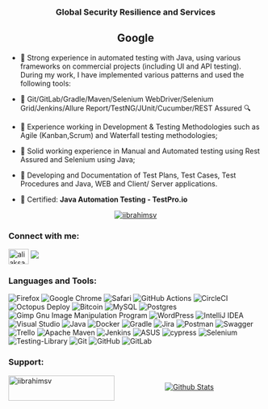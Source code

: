 <h3 align="center"> Global Security Resilience and Services </h3>

<h2 align="center"> Google </h2>


- 🚀 Strong experience in automated testing with Java, using various frameworks on commercial projects (including UI and API testing). During my work, I have implemented various patterns and used the following tools: 

- 🚀 Git/GitLab/Gradle/Maven/Selenium WebDriver/Selenium Grid/Jenkins/Allure Report/TestNG/JUnit/Cucumber/REST Assured 🔍

- 🚀 Experience working in Development & Testing Methodologies such as Agile (Kanban,Scrum) and Waterfall testing methodologies;

- 🚀 Solid working experience in Manual and Automated testing using Rest Assured and Selenium using Java;

- 🚀 Developing and Documentation of Test Plans, Test Cases, Test Procedures and Java, WEB and Client/ Server applications.

- 🌱 Certified: **Java Automation Testing - TestPro.io**




<p align="center">
<a href="https://github.com/iibrahimsv">
<img align="center" src="https://github-readme-streak-stats.herokuapp.com?user=iibrahimsv&theme=outrun&hide_border=true&border_radius=5.9&date_format=M%20j%5B%2C%20Y%5D&mode=weekly" alt="iibrahimsv" />
</a>
</p>

<h3 align="left">Connect with me:</h3>
<p align="left">
<a href="https://linkedin.com/in/abdi-said-ibrahim" target="blank"><img align="center" src="https://raw.githubusercontent.com/rahuldkjain/github-profile-readme-generator/master/src/images/icons/Social/linked-in-alt.svg" alt="aliaksandr-zasinets" height="30" width="40" /></a>
 <a href="mailto: dcabdi@gmail.com "><img src="https://img.shields.io/badge/- dcabdi@gmail.com -D14836?style=flat&logo=Gmail&logoColor=white"/></a>
</p>


<h3 align="left">Languages and Tools:</h3>


![Firefox](https://img.shields.io/badge/Firefox-FF7139?style=for-the-badge&logo=Firefox-Browser&logoColor=white)
![Google Chrome](https://img.shields.io/badge/Google%20Chrome-4285F4?style=for-the-badge&logo=GoogleChrome&logoColor=white)
![Safari](https://img.shields.io/badge/Safari-000000?style=for-the-badge&logo=Safari&logoColor=white)
![GitHub Actions](https://img.shields.io/badge/github%20actions-%232671E5.svg?style=for-the-badge&logo=githubactions&logoColor=white)
![CircleCI](https://img.shields.io/badge/circle%20ci-%23161616.svg?style=for-the-badge&logo=circleci&logoColor=white)
![Octopus Deploy](https://img.shields.io/badge/octopus%20deploy-0D80D8?style=for-the-badge&logo=octopusdeploy&logoColor=white)
![Bitcoin](https://img.shields.io/badge/Bitcoin-000?style=for-the-badge&logo=bitcoin&logoColor=white)
![MySQL](https://img.shields.io/badge/mysql-%2300f.svg?style=for-the-badge&logo=mysql&logoColor=white)
![Postgres](https://img.shields.io/badge/postgres-%23316192.svg?style=for-the-badge&logo=postgresql&logoColor=white)
![Gimp Gnu Image Manipulation Program](https://img.shields.io/badge/Gimp-657D8B?style=for-the-badge&logo=gimp&logoColor=FFFFFF)
![WordPress](https://img.shields.io/badge/WordPress-%23117AC9.svg?style=for-the-badge&logo=WordPress&logoColor=white)
![IntelliJ IDEA](https://img.shields.io/badge/IntelliJIDEA-000000.svg?style=for-the-badge&logo=intellij-idea&logoColor=white)
![Visual Studio](https://img.shields.io/badge/Visual%20Studio-5C2D91.svg?style=for-the-badge&logo=visual-studio&logoColor=white)
![Java](https://img.shields.io/badge/java-%23ED8B00.svg?style=for-the-badge&logo=java&logoColor=white)
![Docker](https://img.shields.io/badge/docker-%230db7ed.svg?style=for-the-badge&logo=docker&logoColor=white)
![Gradle](https://img.shields.io/badge/Gradle-02303A.svg?style=for-the-badge&logo=Gradle&logoColor=white)
![Jira](https://img.shields.io/badge/jira-%230A0FFF.svg?style=for-the-badge&logo=jira&logoColor=white)
![Postman](https://img.shields.io/badge/Postman-FF6C37?style=for-the-badge&logo=postman&logoColor=white)
![Swagger](https://img.shields.io/badge/-Swagger-%23Clojure?style=for-the-badge&logo=swagger&logoColor=white)
![Trello](https://img.shields.io/badge/Trello-%23026AA7.svg?style=for-the-badge&logo=Trello&logoColor=white)
![Apache Maven](https://img.shields.io/badge/Apache%20Maven-C71A36?style=for-the-badge&logo=Apache%20Maven&logoColor=white)
![Jenkins](https://img.shields.io/badge/jenkins-%232C5263.svg?style=for-the-badge&logo=jenkins&logoColor=white)
![ASUS](https://img.shields.io/badge/asus-000080.svg?style=for-the-badge&logo=asus&logoColor=white)
![cypress](https://img.shields.io/badge/-cypress-%23E5E5E5?style=for-the-badge&logo=cypress&logoColor=058a5e)
![Selenium](https://img.shields.io/badge/-selenium-%43B02A?style=for-the-badge&logo=selenium&logoColor=white)
![Testing-Library](https://img.shields.io/badge/-TestingLibrary-%23E33332?style=for-the-badge&logo=testing-library&logoColor=white)
![Git](https://img.shields.io/badge/git-%23F05033.svg?style=for-the-badge&logo=git&logoColor=white)
![GitHub](https://img.shields.io/badge/github-%23121011.svg?style=for-the-badge&logo=github&logoColor=white)
![GitLab](https://img.shields.io/badge/gitlab-%23181717.svg?style=for-the-badge&logo=gitlab&logoColor=white)


<h3 align="left">Support:</h3>
<p><a href="https://ko-fi.com/abdiibrahim"> <img align="left" src="https://cdn.ko-fi.com/cdn/kofi3.png?v=3" height="50" width="210" alt="iibrahimsv" />
    <a href="https://paypal.me/AbdiIbrahim" target="_blank" style="display: inline-block;">
                 
<p align="center">
        <img src="https://raw.githubusercontent.com/mayhemantt/mayhemantt/Update/svg/Bottom.svg" alt="Github Stats" />
</p>












